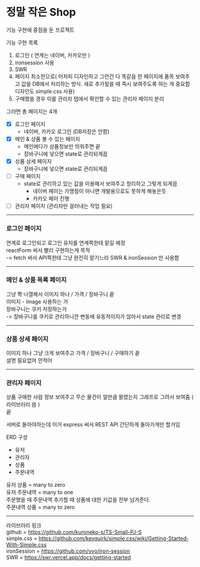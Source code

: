 # 정말 작은 Shop

기능 구현에 중점을 둔 프로젝트

기능 구현 목록

1. 로그인 ( 연계는 네이버, 카카오만 )
2. ironsession 사용
3. SWR
4. 페이지 최소한으로( 어차피 디자인하고 그런건 다 똑같음 한 페이지에 품목 보여주고 값을 DB에서 처리하는 방식. 새로 추가됬을 때 즉시 보여주도록 하는 게 중요함 디자인도 simple.css 사용)
5. 구매했을 경우 이를 관리자 탭에서 확인할 수 있는 관리자 페이지 분리

그러면 총 페이지는 4개

- [x] 로그인 페이지
  - 네이버, 카카오 로그인 (DB저장은 안함)
- [x] 메인 & 상품 볼 수 있는 페이지
  - 메인에다가 상품정보만 띄워주면 끝
  - 장바구니에 넣으면 state로 관리되게끔
- [x] 상품 상세 페이지
  - 장바구니에 넣으면 state로 관리되게끔
- [ ] 구매 페이지
  - state로 관리하고 있는 값을 이용해서 보여주고 정리하고 그렇게 되게끔
    - 네이버 페이는 가맹점이 아니면 개발용으로도 못하게 해놓은듯
    - 카카오 페이 진행
- [ ] 관리자 페이지 (관리자만 걸러내는 작업 필요)

---

### 로그인 페이지

연계로 로그인되고 로그인 유지를 연계쪽한테 맡길 예정  
reactForm 써서 빨리 구현하는게 목적  
-> fetch 써서 API쪽한테 그냥 완전히 맡기느라 SWR & ironSession 만 사용함

---

### 메인 & 상품 목록 페이지

그냥 쫙 나열해서 이미지 하나 / 가격 / 장바구니 끝  
이미지 - Image 사용하는 거  
장바구니는 쿠키 저장하는거  
 -> 장바구니를 쿠키로 관리하니깐 변동에 유동적이지가 않아서 state 관리로 변경

---

### 상품 상세 페이지

이미지 하나 그냥 크게 보여주고 가격 / 장바구니 / 구매하기 끝  
설명 필요없어 안적어

---

### 관리자 페이지

상품 구매한 사람 정보 보여주고 무슨 물건이 얼만큼 팔렸는지 그래프로 그려서 보여줌 ( 라이브러리 씀 )  
끝

서버로 돌아야하는데 이거 express 써서 REST API 간단하게 돌아가게만 할거임

ERD 구성

- 유저
- 관리자
- 상품
- 주문내역

유저 상품 = many to zero  
유저 주문내역 = many to one  
주문했을 때 주문내역 추가할 때 상품에 대한 키값을 전부 넘겨준다.  
주문내역 상품 = many to zero

---

라이브러리 링크  
github = https://github.com/kuroneko-s/TS-Small-PJ-S  
simple.css = https://github.com/kevquirk/simple.css/wiki/Getting-Started-With-Simple.css  
ironSession = https://github.com/vvo/iron-session  
SWR = https://swr.vercel.app/docs/getting-started
